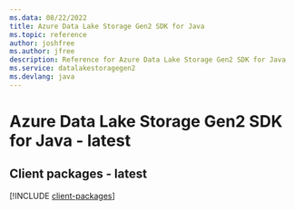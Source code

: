 ```yaml
---
ms.data: 08/22/2022
title: Azure Data Lake Storage Gen2 SDK for Java
ms.topic: reference
author: joshfree
ms.author: jfree
description: Reference for Azure Data Lake Storage Gen2 SDK for Java
ms.service: datalakestoragegen2
ms.devlang: java
---
```

# Azure Data Lake Storage Gen2 SDK for Java - latest

## Client packages - latest
[!INCLUDE [client-packages](data-lake-storage-gen2-client-index.md)]